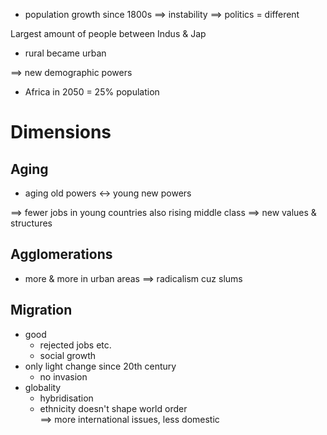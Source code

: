 - population growth since 1800s
$\implies$ instability
$\implies$ politics = different

Largest amount of people between Indus & Jap
- rural became urban

$\implies$ new demographic powers

- Africa in 2050 = 25% population

# Dimensions

## Aging

- aging old powers <-> young new powers

$\implies$ fewer jobs in young countries
also rising middle class
$\implies$ new values & structures

## Agglomerations

- more & more in urban areas
$\implies$ radicalism cuz slums

## Migration

- good
    - rejected jobs etc.
    - social growth
- only light change since 20th century
    - no invasion
- globality
    - hybridisation
    - ethnicity doesn't shape world order  
    $\implies$ more international issues, less domestic

